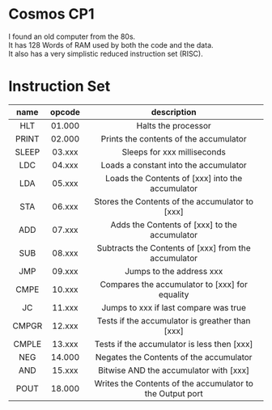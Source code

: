 # Cosmos CP1
I found an old computer from the 80s. <br>
It has 128 Words of RAM used by both the code and the data. <br>
It also has a very simplistic reduced instruction set (RISC). <br>

# Instruction Set
| name  | opcode |                        description                        |
|:-----:|:------:|:---------------------------------------------------------:|
|  HLT  | 01.000 |                    Halts the processor                    |
| PRINT | 02.000 |           Prints the contents of the accumulator          |
| SLEEP | 03.xxx | Sleeps for xxx milliseconds                               |
| LDC   | 04.xxx | Loads a constant into the accumulator                     |
| LDA   | 05.xxx | Loads the Contents of [xxx] into the accumulator          |
| STA   | 06.xxx | Stores the Contents of the accumulator to [xxx]           |
| ADD   | 07.xxx | Adds the Contents of [xxx] to the accumulator             |
| SUB   | 08.xxx | Subtracts the Contents of [xxx] from the accumulator      |
| JMP   | 09.xxx | Jumps to the address xxx                                  |
| CMPE  | 10.xxx | Compares the accumulator to [xxx] for equality            |
| JC    | 11.xxx | Jumps to xxx if last compare was true                     |
| CMPGR | 12.xxx | Tests if the accumulator is greather than [xxx]           |
| CMPLE | 13.xxx | Tests if the accumulator is less then [xxx]               |
| NEG   | 14.000 | Negates the Contents of the accumulator                   |
| AND   | 15.xxx | Bitwise AND the accumulator with [xxx]                    |
| POUT  | 18.000 | Writes the Contents of the accumulator to the Output port |
































